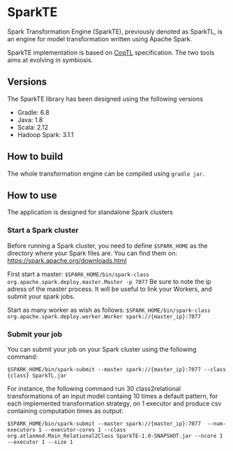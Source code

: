 # SparkTE

Spark Transformation Engine (SparkTE), previously denoted as SparkTL, is an engine for model transformation written using Apache Spark.

SparkTE implementation is based on [CoqTL](https://github.com/atlanmod/CoqTL) specification. The two tools aims at evolving in symbiosis.

## Versions

The SparkTE library has been designed using the following versions

- Gradle: 6.8
- Java: 1.8
- Scala: 2.12
- Hadoop Spark: 3.1.1

## How to build

The whole transformation engine can be compiled using ``gradle jar``.

## How to use
 
 The application is designed for standalone Spark clusters

### Start a Spark cluster
 
Before running a Spark cluster, you need to define ``$SPARK_HOME`` as the directory where your Spark files are.
You can find them on: https://spark.apache.org/downloads.html
 
First start a master:
``$SPARK_HOME/bin/spark-class org.apache.spark.deploy.master.Master -p 7077``
  Be sure to note the ip adress of the master process. It will be useful to link your Workers, and submit your spark jobs.
  
  
 Start as many worker as wish as follows:
``$SPARK_HOME/bin/spark-class org.apache.spark.deploy.worker.Worker spark://{master_ip}:7077``

### Submit your job

You can submit your job on your Spark cluster using the following command:

``$SPARK_HOME/bin/spark-submit --master spark://{master_ip}:7077 --class {class} SparkTL.jar``

For instance, the following command run 30 class2relational transformations of an input model containg 10 times a default pattern, for each implemented transformation strategy, on 1 executor and produce csv containing computation times as output:

``$SPARK_HOME/bin/spark-submit --master spark://{master_ip}:7077  --num-executors 1 --executor-cores 1 --class org.atlanmod.Main_Relational2Class SparkTE-1.0-SNAPSHOT.jar --ncore 1 --executor 1 --size 1``

